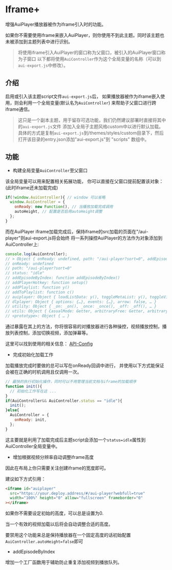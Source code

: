 
# Iframe+

增强AuiPlayer播放器被作为iframe引入时的功能。

如果你不需要使用iframe来嵌入AuiPlayer，则你使用不到此主题。同时该主题也未被添加到主题列表中进行识别。

> 将使用iframe引入AuiPlayer的窗口称为父窗口，被引入的AuiPlayer窗口称为子窗口
> 以下都将使用`AuiController`作为这个全局变量的名称（可以到`aui-export.js`中修改）。

## 介绍

启用或引入该主题script文件`aui-export.js`后，
如果播放器被作为iframe嵌入使用，则会利用一个全局变量(默认名为`AuiController`)
来帮助子父窗口进行跨iframe通信。

> 这只是一个副本主题，用于留存可选功能，我们仍然建议部署时直接将其中的`aui-export.js`文件
> 添加入全局子主题风格custom中以进行默认加载。
> 具体的方式是复制`aui-export.js`到/themes/styles/custom目录下，然后打开该目录的entry.json添加"aui-export.js"到 "scripts" 数组中。

## 功能

- 构建全局变量`AuiController`至父窗口

该全局变量可以用来配置相关拓展功能，
你可以直接在父窗口提前配置该对象：(此时iframe还未加载完成)
```js
if(!window.AuiController){ // window 可以省略
  window.AuiController = {
    onReady: new Function(), // 当播放加载完成调用
    autoHeight, // 配置是否启用autoHeight调整
  };
}
```

而在AuiPlayer iframe加载完成后，保持iframe的src加载的页面在"/aui-player"则aui-export.js将会始终
将一系列操控AuiPlayer的方法作为对象添加到AuiController上:
```js
console.log(AuiController);
// > Object { onReady: undefined, path: "/aui-player?sort=0", addEpisodeByIndex: addEpisodeByIndex(), utils: {…}, utility: {…}, auiplayer: {…}, dlplayer: {…}, addPlayerHotkey: setup(), addToPlaylist: c(), addPlaylist: y(), … }
// onReady: undefined
// path: "/aui-player?sort=0"
// status: "idle"
// addEpisodeByIndex: function addEpisodeByIndex()
// addPlayerHotkey: function setup()
// addPlaylist: function y()
// addToPlaylist: function c()
// auiplayer: Object { loadListData: y(), toggleMetaList: y(), toggleVideo: y(), … }
// dlplayer: Object { options: {…}, events: {…}, arrow: false, … }
// utility: Object { _on: _on(), _once: _once(), _off: _off(), … }
// utils: Object { CasualMode: Getter, arbitraryFree: Getter, arbitraryWrap: Getter, … }
// <prototype>: Object { … }
```
通过暴露在其上的方法，你将很容易的对播放器进行各种操控，视频播放控制，播放列表控制，添加切换视频，添加弹幕等。

这里可以找到使用的相关信息： [API-Config](https://lozyue.github.io/AnimeSearcherUI/theme-dev/style/api-config.html#utility)

- 完成初始化加载工作

加载播放完成时要做的总可以写在onReady回调中进行，
并使用以下方式能保证会被在正确的时机调用且仅调用一次。

```js
// 最快的执行初始化操作，同时可以不用管理当前文档与iframe的加载顺序
function init(){
  // 初始化工作写在这 ...
}
if(AuiController&& AuiController.status == "idle"){
  init();
}else{
  AuiController = {
    onReady: init,
  };
}
```
这主要就是利用了加载完成后主题script会添加一个`status=idle`属性到AuiController全局变量中。

- 增加根据视频分辨率自动调整iframe高度

因此在布局上你只需要关注创建iframe的宽度即可。

建议如下方式引用：
```html
<iframe id="auiplayer"
  src="https://your.deploy.address/#/aui-player?webfull=true"
  width="100%" height="0" allow="fullscreen" frameborder="0"
></iframe>
```
如果你不需要设定初始的高度，可以总是设置为0.

当一个有效的视频加载以后将会自动调整合适的高度。

要禁用这个功能来总是保持播放器在一个固定高度的话初始配置`AuiController.autoHeight=false`即可

- addEpisodeByIndex

增加一个工厂函数用于辅助防止重复添加视频到播放队列。
